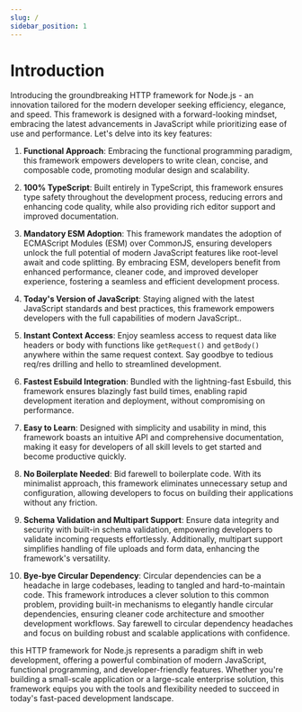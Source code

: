 ```yaml
---
slug: /
sidebar_position: 1
---
```


# Introduction

Introducing the groundbreaking HTTP framework for Node.js - an innovation tailored for the modern developer seeking efficiency, elegance, and speed. This framework is designed with a forward-looking mindset, embracing the latest advancements in JavaScript while prioritizing ease of use and performance. Let's delve into its key features:

1. **Functional Approach**: Embracing the functional programming paradigm, this framework empowers developers to write clean, concise, and composable code, promoting modular design and scalability.

2. **100% TypeScript**: Built entirely in TypeScript, this framework ensures type safety throughout the development process, reducing errors and enhancing code quality, while also providing rich editor support and improved documentation.

3. **Mandatory ESM Adoption**: This framework mandates the adoption of ECMAScript Modules (ESM) over CommonJS, ensuring developers unlock the full potential of modern JavaScript features like root-level await and code splitting. By embracing ESM, developers benefit from enhanced performance, cleaner code, and improved developer experience, fostering a seamless and efficient development process.

4. **Today's Version of JavaScript**: Staying aligned with the latest JavaScript standards and best practices, this framework empowers developers with the full capabilities of modern JavaScript..

5. **Instant Context Access**: Enjoy seamless access to request data like headers or body with functions like `getRequest()` and `getBody()` anywhere within the same request context. Say goodbye to tedious req/res drilling and hello to streamlined development.

6. **Fastest Esbuild Integration**: Bundled with the lightning-fast Esbuild, this framework ensures blazingly fast build times, enabling rapid development iteration and deployment, without compromising on performance.

7. **Easy to Learn**: Designed with simplicity and usability in mind, this framework boasts an intuitive API and comprehensive documentation, making it easy for developers of all skill levels to get started and become productive quickly.

8. **No Boilerplate Needed**: Bid farewell to boilerplate code. With its minimalist approach, this framework eliminates unnecessary setup and configuration, allowing developers to focus on building their applications without any friction.

9. **Schema Validation and Multipart Support**: Ensure data integrity and security with built-in schema validation, empowering developers to validate incoming requests effortlessly. Additionally, multipart support simplifies handling of file uploads and form data, enhancing the framework's versatility.

10. **Bye-bye Circular Dependency**: Circular dependencies can be a headache in large codebases, leading to tangled and hard-to-maintain code. This framework introduces a clever solution to this common problem, providing built-in mechanisms to elegantly handle circular dependencies, ensuring cleaner code architecture and smoother development workflows. Say farewell to circular dependency headaches and focus on building robust and scalable applications with confidence.

this HTTP framework for Node.js represents a paradigm shift in web development, offering a powerful combination of modern JavaScript, functional programming, and developer-friendly features. Whether you're building a small-scale application or a large-scale enterprise solution, this framework equips you with the tools and flexibility needed to succeed in today's fast-paced development landscape.
